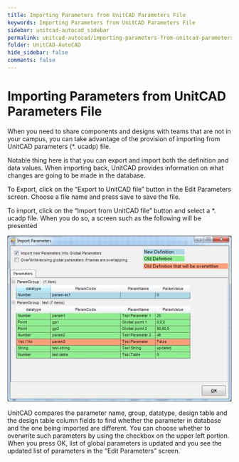 ```yaml
---
title: Importing Parameters from UnitCAD Parameters File
keywords: Importing Parameters from UnitCAD Parameters File
sidebar: unitcad-autocad_sidebar
permalink: unitcad-autocad/importing-parameters-from-unitcad-parameters-file.html
folder: UnitCAD-AutoCAD
hide_sidebar: false
comments: false
---
```

# Importing Parameters from UnitCAD Parameters File



When you need to share components and designs with teams that are not in your campus, you can take advantage of the provision of importing from UnitCAD parameters (*. ucadp) file.

Notable thing here is that you can export and import both the definition and data values. When importing back, UnitCAD provides information on what changes are going to be made in the database.

To Export, click on the “Export to UnitCAD file” button in the Edit Parameters screen. Choose a file name and press save to save the file.

To import, click on the “Import from UnitCAD file” button and select a *. ucadp file. When you do so, a screen such as the following will be presented

![](/images/import-parameters.jpg)

UnitCAD compares the parameter name, group, datatype, design table and the design table column fields to find whether the parameter in database and the one being imported are different. You can choose whether to overwrite such parameters by using the checkbox on the upper left portion. When you press OK, list of global parameters is updated and you see the updated list of parameters in the “Edit Parameters” screen.
